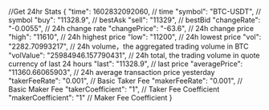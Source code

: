 //Get 24hr Stats
{
    "time": 1602832092060,  // time
    "symbol": "BTC-USDT",   // symbol
    "buy": "11328.9",   // bestAsk
    "sell": "11329",    // bestBid
    "changeRate": "-0.0055",    // 24h change rate
    "changePrice": "-63.6", // 24h change price
    "high": "11610",    // 24h highest price
    "low": "11200", // 24h lowest price
    "vol": "2282.70993217", // 24h volume，the aggregated trading volume in BTC
    "volValue": "25984946.157790431",   // 24h total, the trading volume in quote currency of last 24 hours
    "last": "11328.9",  // last price
    "averagePrice": "11360.66065903",   // 24h average transaction price yesterday
    "takerFeeRate": "0.001",    // Basic Taker Fee
    "makerFeeRate": "0.001",    // Basic Maker Fee
    "takerCoefficient": "1",    // Taker Fee Coefficient
    "makerCoefficient": "1" // Maker Fee Coefficient
}
